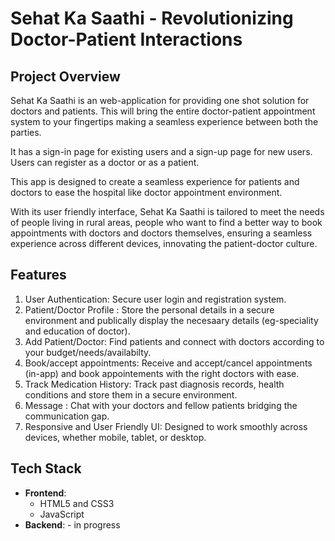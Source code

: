 

# Sehat Ka Saathi - Revolutionizing Doctor-Patient Interactions

## Project Overview

Sehat Ka Saathi is an web-application for providing one shot solution for doctors and patients. This will bring the entire doctor-patient appointment system to your fingertips making a seamless experience between both the parties.

It has a sign-in page for existing users and a sign-up page for new users. Users can register as a doctor or as a patient. 

This app is designed to create a seamless experience for patients and doctors to ease the hospital like doctor appointment environment. 

With its user friendly interface, Sehat Ka Saathi is tailored to meet the needs of people living in rural areas, people who want to find a better way to book appointments with doctors and doctors themselves, ensuring a seamless experience across different devices, innovating the patient-doctor culture.

## Features
1. User Authentication: Secure user login and registration system.
2. Patient/Doctor Profile : Store the personal details in a secure environment and publically display the necesaary details (eg-speciality and education of doctor).
3. Add Patient/Doctor: Find patients and connect with doctors according to your budget/needs/availabilty.
4. Book/accept appointments: Receive and accept/cancel appointments (in-app) and book appointements with the right doctors with ease.
5. Track Medication History: Track past diagnosis records, health conditions and store them in a secure environment.
6. Message : Chat with your doctors and fellow patients bridging the communication gap.
7. Responsive and User Friendly UI: Designed to work smoothly across devices, whether mobile, tablet, or desktop.

## Tech Stack

- **Frontend**:
    - HTML5 and CSS3
    - JavaScript
- **Backend**:
      - in progress

